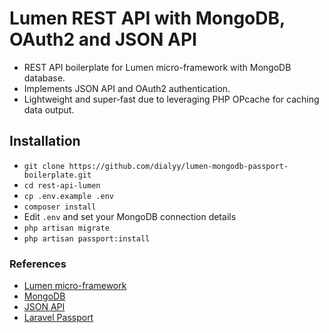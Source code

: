 # Lumen REST API with MongoDB, OAuth2 and JSON API
- REST API boilerplate for Lumen micro-framework with MongoDB database. 
- Implements JSON API and OAuth2 authentication.
- Lightweight and super-fast due to leveraging PHP OPcache for caching data output.

## Installation

- `git clone https://github.com/dialyy/lumen-mongodb-passport-boilerplate.git`
- `cd rest-api-lumen`
- `cp .env.example .env`
- `composer install`
- Edit `.env` and set your MongoDB connection details
- `php artisan migrate`
- `php artisan passport:install`

### References
- [Lumen micro-framework](https://lumen.laravel.com/)
- [MongoDB](https://www.mongodb.com/)
- [JSON API](http://jsonapi.org/)
- [Laravel Passport](https://laravel.com/docs/5.5/passport)
 